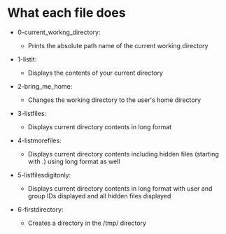 # What each file does

- 0-current_workng_directory:
	- Prints the absolute path name of the current working directory

- 1-listit:
	- Displays the contents of your current directory

- 2-bring_me_home:
	- Changes the working directory to the user's home directory

- 3-listfiles:
	- Displays current directory contents in long format
- 4-listmorefiles:
	- Displays current directory contents including hidden files (starting with *.*) using long format as well
- 5-listfilesdigitonly:
	- Displays current directory contents in long format with user and group IDs displayed and all hidden files displayed
- 6-firstdirectory:
	- Creates a directory in the /tmp/ directory
